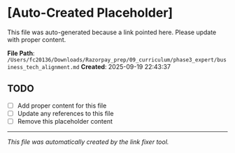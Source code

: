 # [Auto-Created Placeholder]

This file was auto-generated because a link pointed here.
Please update with proper content.

**File Path**: `/Users/fc20136/Downloads/Razorpay_prep/09_curriculum/phase3_expert/business_tech_alignment.md`
**Created**: 2025-09-19 22:43:37

## TODO
- [ ] Add proper content for this file
- [ ] Update any references to this file
- [ ] Remove this placeholder content

---
*This file was automatically created by the link fixer tool.*
